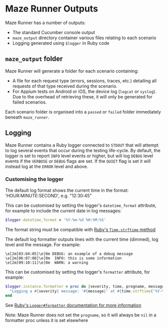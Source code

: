 # Maze Runner Outputs

Maze Runner has a number of outputs:
- The standard Cucumber console output
- `maze_output` directory container various files relating to each scenario
- Logging generated using `$logger` in Ruby code

## `maze_output` folder

Maze Runner will generate a folder for each scenario containing:
- A file for each request type (errors, sessions, traces, etc.) detailing all requests of that type received during the scenario.
- For Appium tests on Android or iOS, the device log (`logcat` or `syslog`).  Due to the overhead of retrieving these, it will only be generated for failed scenarios.

Each scenario folder is organised into a `passed` or `failed` folder immediately beneath `maze_runner`.

## Logging

Maze Runner contains a Ruby logger connected to `STDOUT` that will attempt to log several events that occur during the testing life-cycle.  By default, the logger is set to report `INFO` level events or higher, but will log `DEBUG` level events if the `VERBOSE` or `DEBUG` flags are set.  If the `QUIET` flag is set it will instead log at the `ERROR` level and above.

### Customising the logger

The default log format shows the current time in the format: 'HOUR:MINUTE:SECOND', e.g. "12:30:45"

This can be customised by setting the logger's `datetime_format` attribute, for example to include the current date in log messages:

```ruby
$logger.datetime_format = '%Y-%m-%d %H:%M:%S'
```

The format string must be compatible with [Ruby's `Time.strftime` method](https://rubyapi.org/3.1/o/time#method-i-strftime)

The default log formatter outputs lines with the current time (dimmed), log level and the message. For example:

```
\e[2m[03:04:05]\e[0m DEBUG: an example of a debug message
\e[2m[06:07:08]\e[0m  INFO: this is some information
\e[2m[09:10:11]\e[0m  WARN: a warning
```

This can be customised by setting the logger's `formatter` attribute, for example:

```ruby
$logger.instance.formatter = proc do |severity, time, progname, message|
  "Logging a #{severity} message: '#{message}' at #{time.strftime('%Y-%m-%d %H:%M:%S')}\n"
end
```

See [Ruby's `Logger#formatter` documentation for more information](https://rubyapi.org/3.1/o/logger#formatter)

Note: Maze Runner does not set the `progname`, so it will always be `nil` in a formatter proc unless it is set elsewhere
